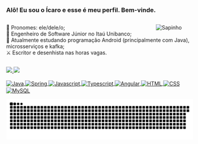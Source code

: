 ### Alô! Eu sou o Ícaro e esse é meu perfil. Bem-vinde.

##

<img align="right" width= "100px" alt="Sapinho" src="https://media3.giphy.com/media/j4pkNYz9KBVLYwwbog/giphy.gif?cid=790b7611a459fdeb505cdf151224009619597109adc7e1d1&rid=giphy.gif&ct=s">
🎡 Pronomes: ele/dele/o;
<br>
🚀 Engenheiro de Software Júnior no Itaú Unibanco;
<br>
📓 Atualmente estudando programação Android (principalmente com Java), microsserviços e kafka;
<br>
⚔ Escritor e desenhista nas horas vagas.

##

<div>
  <a href="https://github.com/icarogarcez">
  <img height="180em" src="https://github-readme-stats.vercel.app/api?username=icarogarcez&show_icons=true&theme=great-gatsby&include_all_commits=true&count_private=true"/>
  <img height="180em" src="https://github-readme-stats.vercel.app/api/top-langs/?username=icarogarcez&layout=compact&langs_count=7&theme=great-gatsby"/>
</div>
  
  <div style="display: inline_block"><br>
  <img align="center" alt="Java" src="https://img.shields.io/badge/Java-ED8B00?style=for-the-badge&logo=java&logoColor=white">
  <img align="center" alt="Spring" src="https://img.shields.io/badge/Spring-6DB33F?style=for-the-badge&logo=spring&logoColor=white">
  <img align="center" alt="Javascript" src="https://img.shields.io/badge/JavaScript-F7DF1E?style=for-the-badge&logo=javascript&logoColor=black">
  <img align="center" alt="Typescript" src="https://img.shields.io/badge/TypeScript-007ACC?style=for-the-badge&logo=typescript&logoColor=white">
  <img align="center" alt="Angular" src="https://img.shields.io/badge/Angular-DD0031?style=for-the-badge&logo=angular&logoColor=white">
  <img align="center" alt="HTML" src="https://img.shields.io/badge/HTML5-E34F26?style=for-the-badge&logo=html5&logoColor=white">
  <img align="center" alt="CSS" src="https://img.shields.io/badge/CSS3-1572B6?style=for-the-badge&logo=css3&logoColor=white">
  <img align="center" alt="MySQL" src="https://img.shields.io/badge/MySQL-00000F?style=for-the-badge&logo=mysql&logoColor=white">

    
</div>
  
  ![Snake animation](https://github.com/icarogarcez/icarogarcez/blob/output/github-contribution-grid-snake.svg)

